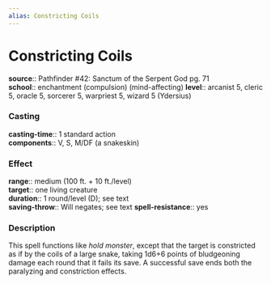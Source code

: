 ```yaml
---
alias: Constricting Coils
---
```


# Constricting Coils 

**source**:: Pathfinder \#42: Sanctum of the Serpent God pg. 71  
**school**:: enchantment (compulsion) (mind-affecting)
**level**:: arcanist 5, cleric 5, oracle 5, sorcerer 5, warpriest 5, wizard 5 (Ydersius)

### Casting 

**casting-time**:: 1 standard action  
**components**:: V, S, M/DF (a snakeskin)

### Effect 

**range**:: medium (100 ft. + 10 ft./level)  
**target**:: one living creature  
**duration**:: 1 round/level (D); see text  
**saving-throw**:: Will negates; see text
**spell-resistance**:: yes

### Description 

This spell functions like *hold monster*, except that the target is constricted as if by the coils of a large snake, taking 1d6+6 points of bludgeoning damage each round that it fails its save. A successful save ends both the paralyzing and constriction effects.

